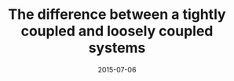 ---
layout: post
title: "The difference between a tightly coupled and loosely coupled systems"
date: "2015-07-06"
---
